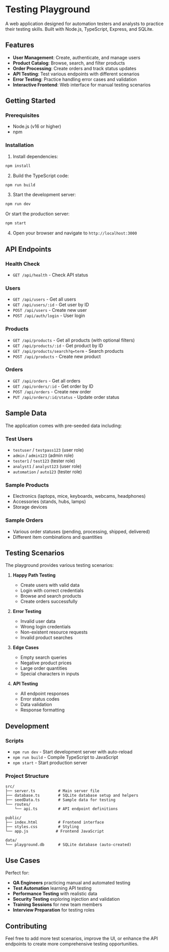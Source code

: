 # Testing Playground

A web application designed for automation testers and analysts to practice their testing skills. Built with Node.js, TypeScript, Express, and SQLite.

## Features

- **User Management**: Create, authenticate, and manage users
- **Product Catalog**: Browse, search, and filter products
- **Order Processing**: Create orders and track status updates
- **API Testing**: Test various endpoints with different scenarios
- **Error Testing**: Practice handling error cases and validation
- **Interactive Frontend**: Web interface for manual testing scenarios

## Getting Started

### Prerequisites

- Node.js (v16 or higher)
- npm

### Installation

1. Install dependencies:
```bash
npm install
```

2. Build the TypeScript code:
```bash
npm run build
```

3. Start the development server:
```bash
npm run dev
```

Or start the production server:
```bash
npm start
```

4. Open your browser and navigate to `http://localhost:3000`

## API Endpoints

### Health Check
- `GET /api/health` - Check API status

### Users
- `GET /api/users` - Get all users
- `GET /api/users/:id` - Get user by ID
- `POST /api/users` - Create new user
- `POST /api/auth/login` - User login

### Products
- `GET /api/products` - Get all products (with optional filters)
- `GET /api/products/:id` - Get product by ID
- `GET /api/products/search?q=term` - Search products
- `POST /api/products` - Create new product

### Orders
- `GET /api/orders` - Get all orders
- `GET /api/orders/:id` - Get order by ID
- `POST /api/orders` - Create new order
- `PUT /api/orders/:id/status` - Update order status

## Sample Data

The application comes with pre-seeded data including:

### Test Users
- `testuser` / `testpass123` (user role)
- `admin` / `admin123` (admin role)
- `tester1` / `test123` (tester role)
- `analyst1` / `analyst123` (user role)
- `automation` / `auto123` (tester role)

### Sample Products
- Electronics (laptops, mice, keyboards, webcams, headphones)
- Accessories (stands, hubs, lamps)
- Storage devices

### Sample Orders
- Various order statuses (pending, processing, shipped, delivered)
- Different item combinations and quantities

## Testing Scenarios

The playground provides various testing scenarios:

1. **Happy Path Testing**
   - Create users with valid data
   - Login with correct credentials
   - Browse and search products
   - Create orders successfully

2. **Error Testing**
   - Invalid user data
   - Wrong login credentials
   - Non-existent resource requests
   - Invalid product searches

3. **Edge Cases**
   - Empty search queries
   - Negative product prices
   - Large order quantities
   - Special characters in inputs

4. **API Testing**
   - All endpoint responses
   - Error status codes
   - Data validation
   - Response formatting

## Development

### Scripts

- `npm run dev` - Start development server with auto-reload
- `npm run build` - Compile TypeScript to JavaScript
- `npm start` - Start production server

### Project Structure

```
src/
├── server.ts          # Main server file
├── database.ts        # SQLite database setup and helpers
├── seedData.ts        # Sample data for testing
└── routes/
    └── api.ts         # API endpoint definitions

public/
├── index.html         # Frontend interface
├── styles.css         # Styling
└── app.js            # Frontend JavaScript

data/
└── playground.db      # SQLite database (auto-created)
```

## Use Cases

Perfect for:
- **QA Engineers** practicing manual and automated testing
- **Test Automation** learning API testing
- **Performance Testing** with realistic data
- **Security Testing** exploring injection and validation
- **Training Sessions** for new team members
- **Interview Preparation** for testing roles

## Contributing

Feel free to add more test scenarios, improve the UI, or enhance the API endpoints to create more comprehensive testing opportunities.